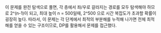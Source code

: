 이 문제를 완전 탐색으로 풀면, 각 층에서 좌/우로 갈라지는 경로를 모두 탐색해야 하므로 2^(n-1)이 되고,
최대 높이 n = 500일때, 2^500 으로 시간 복잡도가 초과할 확률이 굉장히 높다.
따라서, 이 문제는 각 단계에서 최적의 부분해를 누적해 나가면 전체 최적해를 얻을 수 있는 구조이므로, DP를 활용해서 문제를 접근했다.